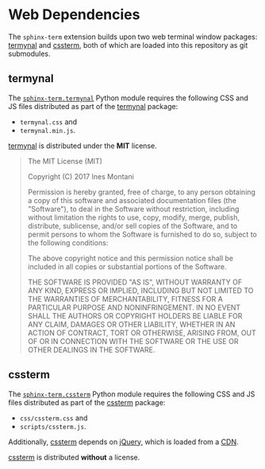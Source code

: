 # Web Dependencies #
The `sphinx-term` extension builds upon two web terminal window packages:
[termynal] and [cssterm], both of which are loaded into this repository as
git submodules.

## termynal ##
The [`sphinx-term.termynal`] Python module requires the following CSS and JS
files distributed as part of the [termynal] package:
- `termynal.css` and
- `termynal.min.js`.

[termynal] is distributed under the **MIT** license.

> The MIT License (MIT)
>
> Copyright (C) 2017 Ines Montani
>
> Permission is hereby granted, free of charge, to any person obtaining a copy
> of this software and associated documentation files (the "Software"), to deal
> in the Software without restriction, including without limitation the rights
> to use, copy, modify, merge, publish, distribute, sublicense, and/or sell
> copies of the Software, and to permit persons to whom the Software is
> furnished to do so, subject to the following conditions:
>
> The above copyright notice and this permission notice shall be included in
> all copies or substantial portions of the Software.
>
> THE SOFTWARE IS PROVIDED "AS IS", WITHOUT WARRANTY OF ANY KIND, EXPRESS OR
> IMPLIED, INCLUDING BUT NOT LIMITED TO THE WARRANTIES OF MERCHANTABILITY,
> FITNESS FOR A PARTICULAR PURPOSE AND NONINFRINGEMENT. IN NO EVENT SHALL THE
> AUTHORS OR COPYRIGHT HOLDERS BE LIABLE FOR ANY CLAIM, DAMAGES OR OTHER
> LIABILITY, WHETHER IN AN ACTION OF CONTRACT, TORT OR OTHERWISE, ARISING FROM,
> OUT OF OR IN CONNECTION WITH THE SOFTWARE OR THE USE OR OTHER DEALINGS IN
> THE SOFTWARE.

## cssterm ##
The [`sphinx-term.cssterm`] Python module requires the following CSS and JS
files distributed as part of the [cssterm] package:
- `css/cssterm.css` and
- `scripts/cssterm.js`.

Additionally, [cssterm] depends on [jQuery], which is loaded from a
[CDN](http://code.jquery.com/jquery-latest.js).

[cssterm] is distributed **without** a license.

[termynal]: https://github.com/ines/termynal
[cssterm]: https://github.com/nstephens/cssterm
[`sphinx-term.termynal`]: ../termynal.py
[`sphinx-term.cssterm`]: ../cssterm.py
[jQuery]: https://github.com/jquery/jquery
